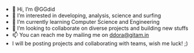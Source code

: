 - 👋 Hi, I’m @GGdid
- 👀 I’m interested in developing, analysis, science and surfing
- 🌱 I’m currently learning Computer Science and Engineering
- 💞️ I’m looking to collaborate on diverse projects and building new stuffs 
- 📫 You can reach me by mailing me on ddora@gitam.in
- I will be posting projects and collaborating with teams, wish me luck! ;)
